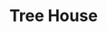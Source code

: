 ---
pid: FS208
title: Tree House
location_transcription: Washington Square
zipcode: '19147'
outside_phl: 
neighborhood: Queen Village,Bella Vista,Pennsport,Italian Market
age: '6'
age_range: 6-13
instagram: 
image_file_name: FS_208.jpg
proposal_transcription: slide
topic: Unknown
topic_summary: '0'
type: Playground
keywords_other: 
credit: Risa
image_labels: 
twitter: 
facebook: 
permalink: "/monuments/fs208/"
layout: item-page
---